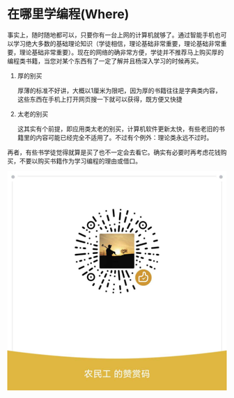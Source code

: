 # 在哪里学编程(Where)

事实上，随时随地都可以，只要你有一台上网的计算机就够了。通过智能手机也可以学习绝大多数的基础理论知识（学徒相信，理论基础非常重要，理论基础非常重要，理论基础非常重要）。现在的网络的确非常方便，学徒并不推荐马上购买厚的编程类书籍，当您对某个东西有了一定了解并且杨深入学习的时候再买。

1. 厚的别买

	厚薄的标准不好讲，大概以1厘米为限吧，因为厚的书籍往往是字典类内容，这些东西在手机上打开网页搜一下就可以获得，既方便又快捷

1. 太老的别买

	这其实有个前提，即应用类太老的别买，计算机软件更新太快，有些老旧的书籍里的内容可能已经完全不适用了。不过有个例外：理论类永远不过时。

再者，有些书学徒觉得就算是买了也不一定会去看它。确实有必要时再考虑花钱购买，不要以购买书籍作为学习编程的理由或借口。

![打赏](../images/dashang.jpg)
